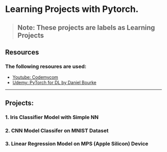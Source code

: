 # Learning Projects with Pytorch.
> ## Note: These projects are labels as **Learning Projects**

## Resources
### The following resoures are used:
- [Youtube: Codemycom](https://www.youtube.com/@Codemycom)
- [Udemy: PyTorch for DL by Daniel Bourke](https://www.udemy.com/course/pytorch-for-deep-learning/)
---

## Projects:

### 1. Iris Classifier Model with Simple NN
### 2. CNN Model Classifer on MNIST Dataset
### 3. Linear Regression Model on MPS (Apple Silicon) Device